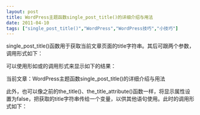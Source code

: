 ```yaml
---
layout: post
title: WordPress主题函数single_post_title()的详细介绍与用法		
date: 2011-04-10
tags: ["single_post_title()","WordPress","WordPress技巧","小技巧"]
---
```


single_post_title()函数用于获取当前文章页面的title字符串。其后可跟两个参数，调用形式如下：

<?php single_post_title('前缀',display); ?>

可以使用形如<?php single_post_title('当前文章：',TRUE); ?>或<?php single_post_title('当前文章：'); ?>的调用形式来显示如下的结果：

当前文章：WordPress主题函数single_post_title()的详细介绍与用法

此外，也可以像之前的the_title()、the_title_attribute()函数一样，将显示属性设置为false，把获取的title字符串传给一个变量，以供其他语句使用。此时的调用形式如下：

<?php $tt = single_post_title('当前文章：',false); ?>

&nbsp;		
